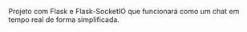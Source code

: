 
Projeto com Flask e Flask-SocketIO que funcionará como um chat em tempo real de forma simplificada.